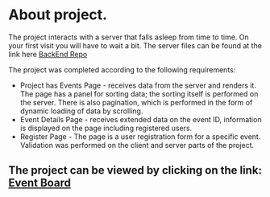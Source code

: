 # About project.
The project interacts with a server that falls asleep from time to time. On your first visit you will have to wait a bit.
The server files can be found at the link here [BackEnd Repo](https://github.com/IhorKozloff/test-events-board-backend)

  The project was completed according to the following requirements:
  - Project has Events Page - receives data from the server and renders it. The page has a panel for sorting data; the sorting itself is performed on the server.
    There is also pagination, which is performed in the form of dynamic loading of data by scrolling.
  - Event Details Page - receives extended data on the event ID, information is displayed on the page including registered users.
  - Register Page - The page is a user registration form for a specific event. Validation was performed on the client and server parts of the project.  
## The project can be viewed by clicking on the link: [Event Board](https://ihorkozloff.github.io/test-events-board-web/#/test-events-board-web)

